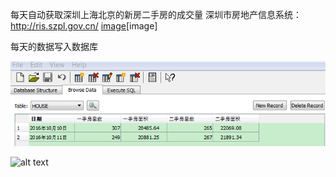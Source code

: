 每天自动获取深圳上海北京的新房二手房的成交量
深圳市房地产信息系统：http://ris.szpl.gov.cn/
[image](http://www.30daydo.com/uploads/article/20161012/a174e3e3ea03c9c2f275c2c05ea83dd3.PNG)[image]

每天的数据写入数据库

![写入数据库](resource/pic1.PNG "Hello")

![alt text](http://www.30daydo.com/uploads/article/20161012/a174e3e3ea03c9c2f275c2c05ea83dd3.PNG "MYPHOTO")